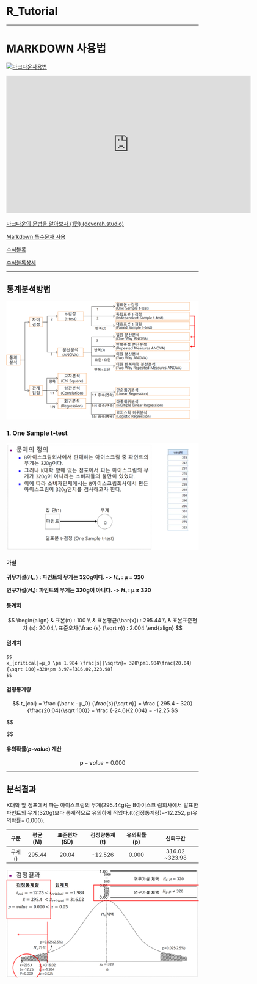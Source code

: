 # R_Tutorial

------

# **MARKDOWN 사용법**

[![마크다운사용법](http://img.youtube.com/vi/dUbp9wAy178/0.jpg)](https://youtu.be/dUbp9wAy178?t=0s) 



<iframe width="640" height="360" src="https://www.youtube.com/embed/dUbp9wAy178" frameborder="0" gesture="media" allowfullscreen=""></iframe>

[마크다운의 문법을 알아보자 (1편) (devorah.studio)](https://enoz.devorah.studio/65)

[Markdown 특수문자 사용](https://ascii.cl/htmlcodes.htm)

[수식블록](https://dev-lagom.tistory.com/35)

[수식블록상세](https://math.meta.stackexchange.com/questions/5020/mathjax-basic-tutorial-and-quick-reference)

------

## 통계분석방법

![Statistical_analysis_method](./Image/Statistical_analysis_method.png)

### 1. One Sample t-test
![One Sample t-test](./Image/One_Sample_t-test.png)

#### 가설

**귀무가설(*H*₀ ) : 파인트의 무게는 320g이다. ->** ***H*₀ : μ = 320**

**연구가설(*H*₁): 파인트의 무게는 320g이 아니다.  ->**  ***H*₁ : μ ≠ 320**

#### 통계치

$$
\begin{align} 
& 표본(n) : 100 \\
& 표본평균(\bar{x}) : 295.44 \\
& 표본표준편차 (s): 20.04,\ 표준오차(\frac {s} {\sqrt 𝑛}) : 2.004
\end{align}
$$

#### 임계치
```
$$
x_{critical}=μ_0 \pm 1.984 \frac{s}{\sqrt𝑛}= 320\pm1.984\frac{20.04}{\sqrt 100}=320\pm 3.97=[316.02,323.98]
$$
```
#### 검정통계량

$$
t_{cal} = \frac {\bar x - μ_0} {\frac{s}{\sqrt 𝑛}} = \frac { 295.4 - 320} {\frac{20.04}{\sqrt 100}} = \frac {-24.6}{2.004} = -12.25
$$

$$

$$

#### 유의확률(***p-value***) 계산

$$
\pmb p-\pmb value = 0.000
$$

------

## 분석결과

K대학 앞 점포에서 파는 아이스크림의 무게(295.44g)는 B아이스크 림회사에서 발표한 파인트의 무게(320g)보다 통계적으로 유의하게 적었다.(t(검정통계량)=-12.252, p(유의확률= 0.000).



|  구분  | 평균(M) | 표준편차(SD) | 검정량통계(t) | 유의확률(p) |    신뢰구간    |
| :----: | :-----: | :----------: | :-----------: | :---------: | :------------: |
| 무게() | 295.44  |    20.04     |    -12.526    |    0.000    | 316.02 ~323.98 |

![그래프(GRAPH)](./Image/One_Sample_t-test_graph.png)
